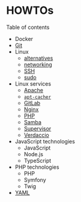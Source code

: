 # HOWTOs

Table of contents
- Docker
- [Git](txt/git.md)
- Linux
	- [alternatives](txt/Linux/alternatives.md)
	- [networking](txt/Linux/networking.md)
	- [SSH](txt/Linux/ssh.md)
	- [sudo](txt/Linux/sudo.md)
- Linux services
	- [Apache](txt/Linux/Services/apache.md)
	- [ `apt-cacher`](txt/Linux/Services/apt-cacher.md)
	- [GitLab](txt/Linux/Services/gitlab.md)
	- [Nginx](txt/Linux/Services/nginx.md)
	- [PHP](txt/Linux/Services/php.md)
	- [Samba](txt/Linux/Services/samba.md)
	- [Supervisor](txt/Linux/Services/supervisor.md)
	- [Verdaccio](txt/Linux/Services/verdaccio.md)
- JavaScript technologies
	- JavaScript
	- Node.js
	- TypeScript
- PHP technologies
	- PHP
	- Symfony
	- Twig
- [YAML](txt/yaml.md)
